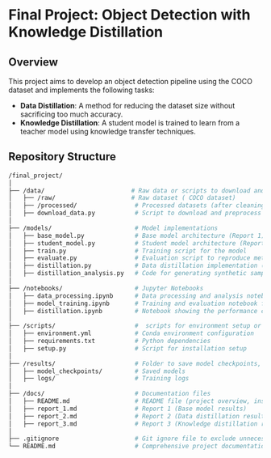 # Final Project: Object Detection with Knowledge Distillation

## Overview

This project aims to develop an object detection pipeline using the COCO dataset and implements the following tasks:

- **Data Distillation**: A method for reducing the dataset size without sacrificing too much accuracy.
- **Knowledge Distillation**: A student model is trained to learn from a teacher model using knowledge transfer techniques.

## Repository Structure

```bash
/final_project/
│
├── /data/                        # Raw data or scripts to download and preprocess data
│   ├── /raw/                     # Raw dataset ( COCO dataset)
│   ├── /processed/                # Processed datasets (after cleaning, augmentation, etc.)
│   ├── download_data.py           # Script to download and preprocess data
│
├── /models/                       # Model implementations
│   ├── base_model.py              # Base model architecture (Report 1)
│   ├── student_model.py           # Student model architecture (Report 3)
│   ├── train.py                   # Training script for the model
│   ├── evaluate.py                # Evaluation script to reproduce metrics from Report 1
│   ├── distillation.py            # Data distillation implementation (Report 2)
│   ├── distillation_analysis.py   # Code for generating synthetic samples and performance trade-offs
│
├── /notebooks/                    # Jupyter Notebooks 
│   ├── data_processing.ipynb      # Data processing and analysis notebook
│   ├── model_training.ipynb       # Training and evaluation notebook for the base model
│   ├── distillation.ipynb         # Notebook showing the performance comparison and analysis
│
├── /scripts/                      #  scripts for environment setup or utilities
│   ├── environment.yml            # Conda environment configuration
│   ├── requirements.txt           # Python dependencies
│   ├── setup.py                   # Script for installation setup
│
├── /results/                      # Folder to save model checkpoints, logs, and evaluation results
│   ├── model_checkpoints/         # Saved models
│   ├── logs/                      # Training logs
│
├── /docs/                         # Documentation files
│   ├── README.md                  # README file (project overview, instructions)
│   ├── report_1.md                # Report 1 (Base model results)
│   ├── report_2.md                # Report 2 (Data distillation results)
│   ├── report_3.md                # Report 3 (Knowledge distillation results)
│
├── .gitignore                     # Git ignore file to exclude unnecessary files
└── README.md                      # Comprehensive project documentation

